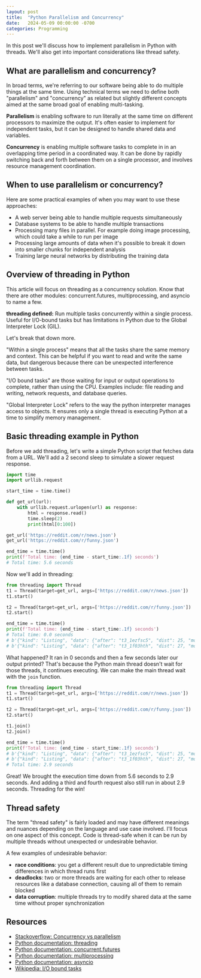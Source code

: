 ```yaml
---
layout: post
title:  "Python Parallelism and Concurrency"
date:   2024-05-09 00:00:00 -0700
categories: Programming
---
```


In this post we'll discuss how to implement parallelism in Python with threads. We'll also get into important considerations like thread safety.

## What are parallelism and concurrency?

In broad terms, we're referring to our software being able to do multiple things at the same time. Using technical terms we need to define both "parallelism" and "concurrency" as related but slightly different concepts aimed at the same broad goal of enabling multi-tasking.

**Parallelism** is enabling software to run literally at the same time on different processors to maximize the output. It's often easier to implement for independent tasks, but it can be designed to handle shared data and variables.

**Concurrency** is enabling multiple software tasks to complete in in an overlapping time period in a coordinated way. It can be done by rapidly switching back and forth between them on a single processor, and involves resource management coordination.

## When to use parallelism or concurrency?

Here are some practical examples of when you may want to use these approaches:

- A web server being able to handle multiple requests simultaneously
- Database systems to be able to handle multiple transactions
- Processing many files in parallel. For example doing image processing, which could take a while to run per image
- Processing large amounts of data when it's possible to break it down into smaller chunks for independent analysis
- Training large neural networks by distributing the training data

## Overview of threading in Python

This article will focus on threading as a concurrency solution. Know that there are other modules: concurrent.futures, multiprocessing, and asyncio to name a few.

**threading defined:** Run multiple tasks concurrently within a single process. Useful for I/O-bound tasks but has limitations in Python due to the Global Interpreter Lock (GIL).

Let's break that down more. 

"Within a single process" means that all the tasks share the same memory and context. This can be helpful if you want to read and write the same data, but dangerous because there can be unexpected interference between tasks.

"I/O bound tasks" are those waiting for input or output operations to complete, rather than using the CPU. Examples include: file reading and writing, network requests, and database queries.

"Global Interpreter Lock" refers to the way the python interpreter manages access to objects. It ensures only a single thread is executing Python at a time to simplify memory management.

## Basic threading example in Python

Before we add threading, let's write a simple Python script that fetches data from a URL.
We'll add a 2 second sleep to simulate a slower request response.

```python
import time
import urllib.request

start_time = time.time()

def get_url(url):
    with urllib.request.urlopen(url) as response:
        html = response.read()
        time.sleep(2)
        print(html[0:100])

get_url('https://reddit.com/r/news.json')
get_url('https://reddit.com/r/funny.json')

end_time = time.time()
print(f'Total time: {end_time - start_time:.1f} seconds')
# Total time: 5.6 seconds
```

Now we'll add in threading:

```python
from threading import Thread
t1 = Thread(target=get_url, args=['https://reddit.com/r/news.json'])
t1.start()

t2 = Thread(target=get_url, args=['https://reddit.com/r/funny.json'])
t2.start()

end_time = time.time()
print(f'Total time: {end_time - start_time:.1f} seconds')
# Total time: 0.0 seconds
# b'{"kind": "Listing", "data": {"after": "t3_1ezfsc5", "dist": 25, "modhash": "", "geo_filter": null, "'
# b'{"kind": "Listing", "data": {"after": "t3_1f03hth", "dist": 27, "modhash": "", "geo_filter": null, "'
```

What happened? It ran in 0 seconds and then a few seconds later our output printed? That's because the Python main thread doesn't wait for those threads, it continues executing. We can make the main thread wait with the `join` function.

```python
from threading import Thread
t1 = Thread(target=get_url, args=['https://reddit.com/r/news.json'])
t1.start()

t2 = Thread(target=get_url, args=['https://reddit.com/r/funny.json'])
t2.start()

t1.join()
t2.join()

end_time = time.time()
print(f'Total time: {end_time - start_time:.1f} seconds')
# b'{"kind": "Listing", "data": {"after": "t3_1ezfsc5", "dist": 25, "modhash": "", "geo_filter": null, "'
# b'{"kind": "Listing", "data": {"after": "t3_1f03hth", "dist": 27, "modhash": "", "geo_filter": null, "'
# Total time: 2.9 seconds
```

Great! We brought the execution time down from 5.6 seconds to 2.9 seconds. And adding a third and fourth request also still run in about 2.9 seconds. Threading for the win!

## Thread safety

The term "thread safety" is fairly loaded and may have different meanings and nuances depending on the language and use case involved. I'll focus on one aspect of this concept. Code is thread-safe when it can be run by multiple threads without unexpected or undesirable behavior.

A few examples of undesirable behavior:

- **race conditions**: you get a different result due to unpredictable timing differences in which thread runs first
- **deadlocks**: two or more threads are waiting for each other to release resources like a database connection, causing all of them to remain blocked
- **data corruption**: multiple threads try to modify shared data at the same time without proper synchronization

## Resources

- [Stackoverflow: Concurrency vs parallelism](https://stackoverflow.com/questions/1050222/what-is-the-difference-between-concurrency-and-parallelism)
- [Python documentation: threading](https://docs.python.org/3/library/threading.html)
- [Python documentation: concurrent.futures](https://docs.python.org/3/library/concurrent.futures.html)
- [Python documentation: multiprocessing](https://docs.python.org/3/library/multiprocessing.html)
- [Python documentation: asyncio](https://docs.python.org/3/library/asyncio.html)
- [Wikipedia: I/O bound tasks](https://en.wikipedia.org/wiki/I/O_bound)

